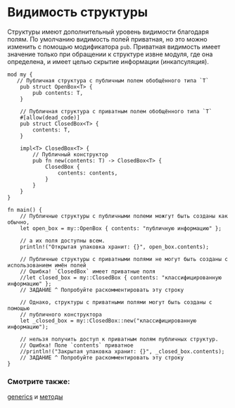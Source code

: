 # Видимость структуры

Структуры имеют дополнительный уровень видимости благодаря полям. По умолчанию
видимость полей приватная, но это можно изменить с помощью модификатора `pub`.
Приватная видимость имеет значение только при обращении к структуре извне модуля,
где она определена, и имеет целью скрытие информации (инкапсуляция).

```rust,editable
mod my {
   // Публичная структура с публичным полем обобщённого типа `T`
    pub struct OpenBox<T> {
        pub contents: T,
    }

    // Публичная структура с приватным полем обобщённого типа `T`
    #[allow(dead_code)]
    pub struct ClosedBox<T> {
        contents: T,
    }

    impl<T> ClosedBox<T> {
        // Публичный конструктор
        pub fn new(contents: T) -> ClosedBox<T> {
            ClosedBox {
                contents: contents,
            }
        }
    }
}

fn main() {
    // Публичные структуры с публичными полеми можгут быть созданы как обычно,
    let open_box = my::OpenBox { contents: "публичную информацию" };

    // а их поля доступны всем.
    println!("Открытая упаковка хранит: {}", open_box.contents);

    // Публичные структуры с приватными полями не могут быть созданы с использованием имён полей
    // Ошибка! `ClosedBox` имеет приватные поля
    //let closed_box = my::ClosedBox { contents: "классифицированную информацию" };
    // ЗАДАНИЕ ^ Попробуйте раскомментировать эту строку

    // Однако, структуры с приватными полями могут быть созданы с помощью
    // публичного конструктора
    let _closed_box = my::ClosedBox::new("классифицированную информацию");

    // нельзя получить доступ к приватным полям публичных структур.
    // Ошибка! Поле `contents` приватное
    //println!("Закрытая упаковка хранит: {}", _closed_box.contents);
    // ЗАДАНИЕ ^ Попробуйте раскомментировать эту строку
}
```

### Смотрите также:

[generics][generics] и [методы][methods]

[generics]: generics.html
[methods]: fn/methods.html
